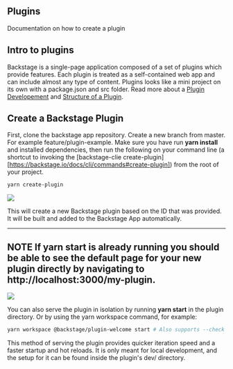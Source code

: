## Plugins

Documentation on how to create a plugin

## Intro to plugins

Backstage is a single-page application composed of a set of plugins which provide features. Each plugin is treated as a self-contained web app and can include almost any type of content.
Plugins looks like a mini project on its own with a package.json and src folder. Read more about a [Plugin Developement](https://backstage.io/docs/plugins/plugin-development) and [Structure of a Plugin](https://backstage.io/docs/plugins/structure-of-a-plugin).

## Create a Backstage Plugin
First, clone the backstage app repository. Create a new branch from master. For example feature/plugin-example. Make sure you have run **yarn install** and installed dependencies, then run the following on your command line (a shortcut to invoking the [backstage-clie create-plugin][https://backstage.io/docs/cli/commands#create-plugin]) from the root of your project.
```bash
yarn create-plugin
```
![](https://matea27.github.io/plugins-documentation/pictures/output.png)

This will create a new Backstage plugin based on the ID that was provided. It will be built and added to the Backstage App automatically.

---
**NOTE**
If **yarn start** is already running you should be able to see the default page for your new plugin directly by navigating to **http://localhost:3000/my-plugin**.
---
![](https://matea27.github.io/plugins-documentation/pictures/output2.png)

You can also serve the plugin in isolation by running **yarn start** in the plugin directory. Or by using the yarn workspace command, for example:
```bash
yarn workspace @backstage/plugin-welcome start # Also supports --check
```
This method of serving the plugin provides quicker iteration speed and a faster startup and hot reloads. It is only meant for local development, and the setup for it can be found inside the plugin's dev/ directory.

